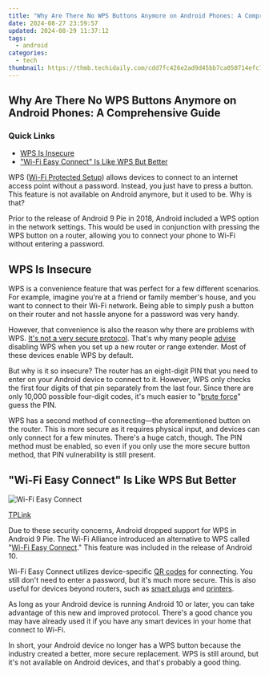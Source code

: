 ```yaml
---
title: "Why Are There No WPS Buttons Anymore on Android Phones: A Comprehensive Guide"
date: 2024-08-27 23:59:57
updated: 2024-08-29 11:37:12
tags:
  - android
categories:
  - tech
thumbnail: https://thmb.techidaily.com/cdd7fc426e2ad9d45bb7ca050714efc7a5191159c61f1ffd4157c0d0a51c0306.jpg
---
```


## Why Are There No WPS Buttons Anymore on Android Phones: A Comprehensive Guide

### Quick Links

* [WPS Is Insecure](https://tech-hub.techidaily.com/from-chat-to-automation-discovering-how-auto-gpt-stands-out/)
* ["Wi-Fi Easy Connect" Is Like WPS But Better](https://unlock-android.techidaily.com/how-to-fix-oem-unlock-missing-on-honor-80-pro-straight-screen-edition-by-drfone-android/)

 WPS ([Wi-Fi Protected Setup](https://some-guidance.techidaily.com/updated-ultimate-srt-insights-essential-facts-unveiled/)) allows devices to connect to an internet access point without a password. Instead, you just have to press a button. This feature is not available on Android anymore, but it used to be. Why is that?

 Prior to the release of Android 9 Pie in 2018, Android included a WPS option in the network settings. This would be used in conjunction with pressing the WPS button on a router, allowing you to connect your phone to Wi-Fi without entering a password.

##  WPS Is Insecure

 WPS is a convenience feature that was perfect for a few different scenarios. For example, imagine you're at a friend or family member's house, and you want to connect to their Wi-Fi network. Being able to simply push a button on their router and not hassle anyone for a password was very handy.

 However, that convenience is also the reason why there are problems with WPS. [It's not a very secure protocol](https://fox-friendly.techidaily.com/updated-video-setup-starter-kit-for-excursion-documentation-for-2024/). That's why many people [advise](https://fox-http.techidaily.com/new-2024-approved-instantaneous-media-movement-android-to-iphone/) disabling WPS when you set up a new router or range extender. Most of these devices enable WPS by default.

 But why is it so insecure? The router has an eight-digit PIN that you need to enter on your Android device to connect to it. However, WPS only checks the first four digits of that pin separately from the last four. Since there are only 10,000 possible four-digit codes, it's much easier to "[brute force](https://discover-best.techidaily.com/integrating-hyperautomation-with-sap-cloud-revolutionizing-the-financial-industry-through-abbyy-solutions/)" guess the PIN.

 WPS has a second method of connecting—the aforementioned button on the router. This is more secure as it requires physical input, and devices can only connect for a few minutes. There's a huge catch, though. The PIN method must be enabled, so even if you only use the more secure button method, that PIN vulnerability is still present.

##  "Wi-Fi Easy Connect" Is Like WPS But Better

![Wi-Fi Easy Connect](https://static1.howtogeekimages.com/wordpress/wp-content/uploads/2023/11/wps.jpg) 

[TPLink](https://community.tp-link.com/en/home/stories/detail/1056)

 Due to these security concerns, Android dropped support for WPS in Android 9 Pie. The Wi-Fi Alliance introduced an alternative to WPS called "[Wi-Fi Easy Connect](https://www.wi-fi.org/discover-wi-fi/wi-fi-easy-connect)." This feature was included in the release of Android 10.

 Wi-Fi Easy Connect utilizes device-specific [QR codes](https://android-unlock.techidaily.com/how-to-change-lava-yuva-3-lock-screen-password-by-drfone-android/) for connecting. You still don't need to enter a password, but it's much more secure. This is also useful for devices beyond routers, such as [smart plugs](https://android-location-track.techidaily.com/2-ways-to-monitor-huawei-nova-y71-activity-drfone-by-drfone-virtual-android/) and [printers](https://sound-issues.techidaily.com/warzone-silence-expert-strategies-for-restoring-audio-on-your-computer/).

 As long as your Android device is running Android 10 or later, you can take advantage of this new and improved protocol. There's a good chance you may have already used it if you have any smart devices in your home that connect to Wi-Fi.

 In short, your Android device no longer has a WPS button because the industry created a better, more secure replacement. WPS is still around, but it's not available on Android devices, and that's probably a good thing.

<ins class="adsbygoogle"
     style="display:block"
     data-ad-format="autorelaxed"
     data-ad-client="ca-pub-7571918770474297"
     data-ad-slot="1223367746"></ins>



<ins class="adsbygoogle"
     style="display:block"
     data-ad-client="ca-pub-7571918770474297"
     data-ad-slot="8358498916"
     data-ad-format="auto"
     data-full-width-responsive="true"></ins>
